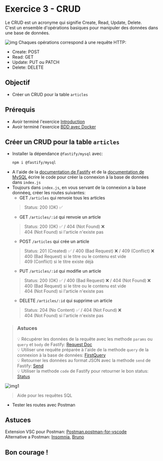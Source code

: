 # Exercice 3 - CRUD
Le CRUD est un acronyme qui signifie Create, Read, Update, Delete. <br/>
C'est un ensemble d'opérations basiques pour manipuler des données dans une base de données. <br/>

![img](https://raw.githubusercontent.com/kbrdn1/fastify-api-exo/main/assets/3/crud-operations.png)
Chaques opérations correspond à une requête HTTP:
- Create: POST
- Read: GET
- Update: PUT ou PATCH
- Delete: DELETE

## Objectif
- Créer un CRUD pour la table `articles`

## Prérequis
- Avoir terminé l'exercice [Introduction](https://github.com/kbrdn1/fastify-api-exo/tree/main/1-Introduction)
- Avoir terminé l'exercice [BDD avec Docker](https://github.com/kbrdn1/fastify-api-exo/tree/main/2-BDD%20avec%20Docker)

## Créer un CRUD pour la table `articles`
- Installer la dépendance `@fastify/mysql` avec:
    ```bash
    npm i @fastify/mysql
    ```
- A l'aide de la [documentation de Fastify](https://fastify.dev/docs/latest/Guides/Database/) et de la [documentation de MySQL](https://www.npmjs.com/package/mysql2#using-prepared-statements) écrire le code pour créer la connexion à la base de données dans `index.js`
- Toujours dans `index.js`, en vous servant de la connexion a la base donnéeq, créer les routes suivantes:
    - GET `/articles` qui renvoie tous les articles 
    > Status: 200 (OK) ✅
    - GET `/articles/:id` qui renvoie un article
    > Status: 200 (OK) ✅ / 404 (Not Found) ❌ <br/>
    > 404 (Not Found) si l'article n'existe pas
    - POST `/articles` qui crée un article
    > Status: 201 (Created) ✅ / 400 (Bad Request) ❌ / 409 (Conflict) ❌ <br/>
    > 400 (Bad Request) si le titre ou le contenu est vide <br/>
    > 409 (Conflict) si le titre existe déjà
    - PUT `/articles/:id` qui modifie un article
    > Status: 200 (OK) ✅ / 400 (Bad Request) ❌ / 404 (Not Found) ❌ <br/>
    > 400 (Bad Request) si le titre ou le contenu est vide <br/>
    > 404 (Not Found) si l'article n'existe pas
    - DELETE `/articles/:id` qui supprime un article
    > Status: 204 (No Content) ✅ / 404 (Not Found) ❌ <br/>
    > 404 (Not Found) si l'article n'existe pas

> ### Astuces
> 💡 Récupérer les données de la requête avec les methode `params` ou `query` et `body` de Fastify: [Request Doc](https://fastify.dev/docs/latest/Reference/Request/#request) <br/>
> 💡 Utiliser une requête préparée à l'aide de la methode `query` de la connexion à la base de données: [FirstQuery](https://github.com/sidorares/node-mysql2#first-query) <br/>
> 💡 Retourner les données au format JSON avec la methode `send` de Fastify: [Send](https://fastify.dev/docs/latest/Reference/Reply/#senddata) <br/>
> 💡 Utiliser la methode `code` de Fastify pour retourner le bon status: [Status](https://fastify.dev/docs/latest/Reference/Reply/#codestatuscode)<br/>

![img1](https://raw.githubusercontent.com/kbrdn1/fastify-api-exo/main/assets/3/crud-operations-in-sql.jpg)
> Aide pour les requêtes SQL
- Tester les routes avec Postman

## Astuces
Extension VSC pour Postman: [Postman.postman-for-vscode](https://marketplace.visualstudio.com/items?itemName=Postman.postman-for-vscode) <br/>
Alternative a Postman: [Insomnia](https://insomnia.rest/download), [Bruno](https://usebruno.com/)

## Bon courage !
